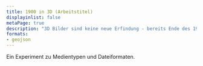 ```yaml
---
title: 1900 in 3D (Arbeitstitel)
displayinlist: false
metaPage: true
description: "3D Bilder sind keine neue Erfindung - bereits Ende des 19. Jahrhunderts gab es 3D Betrachter..."
formats:
- geojson
---
```


Ein Experiment zu Medientypen und Dateiformaten.
